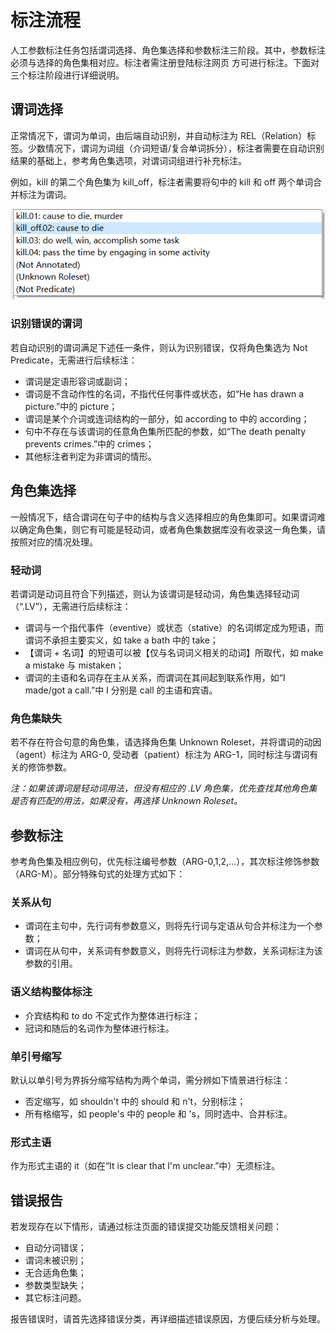 # 标注流程

人工参数标注任务包括谓词选择、角色集选择和参数标注三阶段。其中，参数标注必须与选择的角色集相对应。标注者需注册登陆标注网页 方可进行标注。下面对三个标注阶段进行详细说明。

## 谓词选择

正常情况下，谓词为单词，由后端自动识别，并自动标注为 REL（Relation）标签。少数情况下，谓词为词组（介词短语/复合单词拆分），标注者需要在自动识别结果的基础上，参考角色集选项，对谓词词组进行补充标注。

例如，kill 的第二个角色集为 kill_off，标注者需要将句中的 kill 和 off 两个单词合并标注为谓词。

![谓词词组](谓词词组.png)

### 识别错误的谓词

若自动识别的谓词满足下述任一条件，则认为识别错误，仅将角色集选为 Not Predicate，无需进行后续标注：

- 谓词是定语形容词或副词；
- 谓词是不含动作性的名词，不指代任何事件或状态，如“He has drawn a picture.”中的 picture；
- 谓词是某个介词或连词结构的一部分，如 according to 中的 according；
- 句中不存在与该谓词的任意角色集所匹配的参数，如“The death penalty prevents crimes.”中的 crimes；
- 其他标注者判定为非谓词的情形。

## 角色集选择

一般情况下，结合谓词在句子中的结构与含义选择相应的角色集即可。如果谓词难以确定角色集，则它有可能是轻动词，或者角色集数据库没有收录这一角色集，请按照对应的情况处理。

### 轻动词

若谓词是动词且符合下列描述，则认为该谓词是轻动词，角色集选择轻动词（“.LV”），无需进行后续标注：

- 谓词与一个指代事件（eventive）或状态（stative）的名词绑定成为短语，而谓词不承担主要实义，如 take a bath 中的 take；
- 【谓词 + 名词】的短语可以被【仅与名词词义相关的动词】所取代，如 make a mistake 与 mistaken；
- 谓词的主语和名词存在主从关系，而谓词在其间起到联系作用，如“I made/got a call.”中 I 分别是 call 的主语和宾语。

### 角色集缺失

若不存在符合句意的角色集，请选择角色集 Unknown Roleset，并将谓词的动因（agent）标注为 ARG-0, 受动者（patient）标注为 ARG-1，同时标注与谓词有关的修饰参数。

*注：如果该谓词是轻动词用法，但没有相应的 .LV 角色集，优先查找其他角色集是否有匹配的用法，如果没有，再选择 Unknown Roleset。*

## 参数标注

参考角色集及相应例句，优先标注编号参数（ARG-0,1,2,...），其次标注修饰参数（ARG-M）。部分特殊句式的处理方式如下：

### 关系从句

- 谓词在主句中，先行词有参数意义，则将先行词与定语从句合并标注为一个参数；
- 谓词在从句中，关系词有参数意义，则将先行词标注为参数，关系词标注为该参数的引用。

### 语义结构整体标注

- 介宾结构和 to do 不定式作为整体进行标注；
- 冠词和随后的名词作为整体进行标注。

### 单引号缩写

默认以单引号为界拆分缩写结构为两个单词，需分辨如下情景进行标注：

- 否定缩写，如 shouldn't 中的 should 和 n't，分别标注；
- 所有格缩写，如 people's 中的 people 和 's，同时选中、合并标注。

### 形式主语

作为形式主语的 it（如在“It is clear that I'm unclear.”中）无须标注。

## 错误报告

若发现存在以下情形，请通过标注页面的错误提交功能反馈相关问题：

- 自动分词错误；
- 谓词未被识别；
- 无合适角色集；
- 参数类型缺失；
- 其它标注问题。

报告错误时，请首先选择错误分类，再详细描述错误原因，方便后续分析与处理。
